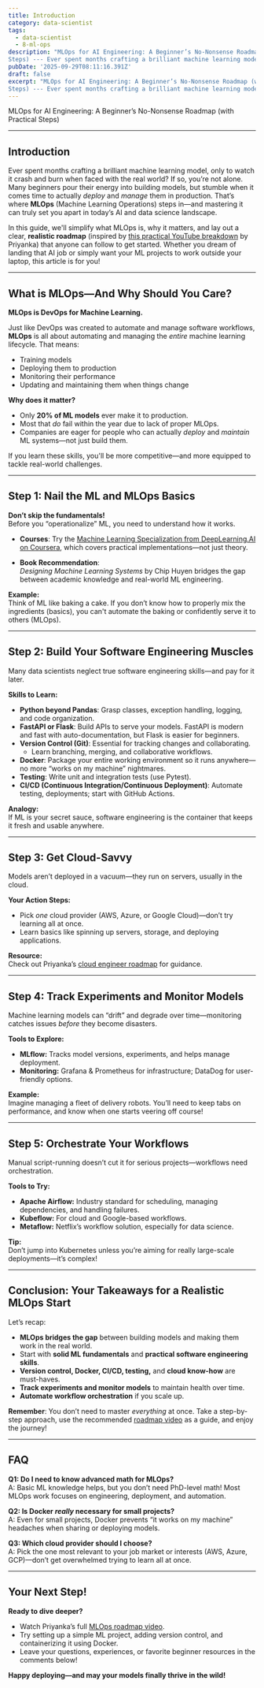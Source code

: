```yaml
---
title: Introduction
category: data-scientist
tags:
  - data-scientist
  - 8-ml-ops
description: "MLOps for AI Engineering: A Beginner’s No-Nonsense Roadmap (with Practical
Steps) --- Ever spent months crafting a brilliant machine learning model, o..."
pubDate: '2025-09-29T08:11:16.391Z'
draft: false
excerpt: "MLOps for AI Engineering: A Beginner’s No-Nonsense Roadmap (with Practical
Steps) --- Ever spent months crafting a brilliant machine learning model, o..."
---
```


MLOps for AI Engineering: A Beginner’s No-Nonsense Roadmap (with Practical Steps)

---

## Introduction

Ever spent months crafting a brilliant machine learning model, only to watch it crash and burn when faced with the real world? If so, you’re not alone. Many beginners pour their energy into building models, but stumble when it comes time to actually *deploy* and *manage* them in production. That’s where **MLOps** (Machine Learning Operations) steps in—and mastering it can truly set you apart in today’s AI and data science landscape.

In this guide, we'll simplify what MLOps is, why it matters, and lay out a clear, **realistic roadmap** (inspired by [this practical YouTube breakdown](https://www.youtube.com/watch?v=Pc5kdZygCj0) by Priyanka) that anyone can follow to get started. Whether you dream of landing that AI job or simply want your ML projects to work outside your laptop, this article is for you!

---

## What is MLOps—And Why Should You Care?

**MLOps is DevOps for Machine Learning.**

Just like DevOps was created to automate and manage software workflows, **MLOps** is all about automating and managing the *entire* machine learning lifecycle. That means:
- Training models
- Deploying them to production
- Monitoring their performance
- Updating and maintaining them when things change

**Why does it matter?**
- Only **20% of ML models** ever make it to production.
- Most that *do* fail within the year due to lack of proper MLOps.
- Companies are eager for people who can actually *deploy* and *maintain* ML systems—not just build them.

If you learn these skills, you'll be more competitive—and more equipped to tackle real-world challenges.

---

## Step 1: Nail the ML and MLOps Basics

**Don’t skip the fundamentals!**  
Before you “operationalize” ML, you need to understand how it works.

- **Courses**: Try the [Machine Learning Specialization from DeepLearning.AI on Coursera](https://www.coursera.org/specializations/machine-learning-introduction), which covers practical implementations—not just theory.
  
- **Book Recommendation**:  
  *Designing Machine Learning Systems* by Chip Huyen bridges the gap between academic knowledge and real-world ML engineering.

**Example:**  
Think of ML like baking a cake. If you don’t know how to properly mix the ingredients (basics), you can't automate the baking or confidently serve it to others (MLOps).

---

## Step 2: Build Your Software Engineering Muscles

Many data scientists neglect true software engineering skills—and pay for it later.

**Skills to Learn:**
- **Python beyond Pandas**: Grasp classes, exception handling, logging, and code organization.  
- **FastAPI or Flask**: Build APIs to serve your models. FastAPI is modern and fast with auto-documentation, but Flask is easier for beginners.
- **Version Control (Git)**: Essential for tracking changes and collaborating.  
  - Learn branching, merging, and collaborative workflows.
- **Docker**: Package your entire working environment so it runs anywhere—no more “works on my machine” nightmares.
- **Testing**: Write unit and integration tests (use Pytest).
- **CI/CD (Continuous Integration/Continuous Deployment)**: Automate testing, deployments; start with GitHub Actions.

**Analogy:**  
If ML is your secret sauce, software engineering is the container that keeps it fresh and usable anywhere.

---

## Step 3: Get Cloud-Savvy

Models aren’t deployed in a vacuum—they run on servers, usually in the cloud.

**Your Action Steps:**
- Pick *one* cloud provider (AWS, Azure, or Google Cloud)—don’t try learning all at once.
- Learn basics like spinning up servers, storage, and deploying applications.

**Resource:**  
Check out Priyanka’s [cloud engineer roadmap](https://www.youtube.com/watch?v=Pc5kdZygCj0) for guidance.

---

## Step 4: Track Experiments and Monitor Models

Machine learning models can “drift” and degrade over time—monitoring catches issues *before* they become disasters.

**Tools to Explore:**
- **MLflow:** Tracks model versions, experiments, and helps manage deployment.
- **Monitoring:** Grafana & Prometheus for infrastructure; DataDog for user-friendly options.

**Example:**  
Imagine managing a fleet of delivery robots. You’ll need to keep tabs on performance, and know when one starts veering off course!

---

## Step 5: Orchestrate Your Workflows

Manual script-running doesn’t cut it for serious projects—workflows need orchestration.

**Tools to Try:**
- **Apache Airflow:** Industry standard for scheduling, managing dependencies, and handling failures.
- **Kubeflow:** For cloud and Google-based workflows.
- **Metaflow:** Netflix’s workflow solution, especially for data science.

**Tip:**  
Don’t jump into Kubernetes unless you’re aiming for really large-scale deployments—it’s complex!

---

## Conclusion: Your Takeaways for a Realistic MLOps Start

Let’s recap:

- **MLOps bridges the gap** between building models and making them work in the real world.
- Start with **solid ML fundamentals** and **practical software engineering skills**.
- **Version control, Docker, CI/CD, testing,** and **cloud know-how** are must-haves.
- **Track experiments and monitor models** to maintain health over time.
- **Automate workflow orchestration** if you scale up.

**Remember**: You don’t need to master *everything* at once. Take a step-by-step approach, use the recommended [roadmap video](https://www.youtube.com/watch?v=Pc5kdZygCj0) as a guide, and enjoy the journey!

---

## FAQ

**Q1: Do I need to know advanced math for MLOps?**  
A: Basic ML knowledge helps, but you don’t need PhD-level math! Most MLOps work focuses on engineering, deployment, and automation.

**Q2: Is Docker *really* necessary for small projects?**  
A: Even for small projects, Docker prevents “it works on my machine” headaches when sharing or deploying models.

**Q3: Which cloud provider should I choose?**  
A: Pick the one most relevant to your job market or interests (AWS, Azure, GCP)—don’t get overwhelmed trying to learn all at once.

---

## Your Next Step!

**Ready to dive deeper?**  
- Watch Priyanka’s full [MLOps roadmap video](https://www.youtube.com/watch?v=Pc5kdZygCj0).
- Try setting up a simple ML project, adding version control, and containerizing it using Docker.
- Leave your questions, experiences, or favorite beginner resources in the comments below!

**Happy deploying—and may your models finally thrive in the wild!**